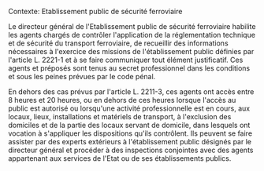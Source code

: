 Contexte: Etablissement public de sécurité ferroviaire

Le directeur général de l'Etablissement public de sécurité ferroviaire habilite les agents chargés de contrôler l'application de la réglementation technique et de sécurité du transport ferroviaire, de recueillir des informations nécessaires à l'exercice des missions de l'établissement public définies par l'article L. 2221-1 et à se faire communiquer tout élément justificatif. Ces agents et préposés sont tenus au secret professionnel dans les conditions et sous les peines prévues par le code pénal.

En dehors des cas prévus par l'article L. 2211-3, ces agents ont accès entre 8 heures et 20 heures, ou en dehors de ces heures lorsque l'accès au public est autorisé ou lorsqu'une activité professionnelle est en cours, aux locaux, lieux, installations et matériels de transport, à l'exclusion des domiciles et de la partie des locaux servant de domicile, dans lesquels ont vocation à s'appliquer les dispositions qu'ils contrôlent. Ils peuvent se faire assister par des experts extérieurs à l'établissement public désignés par le directeur général et procéder à des inspections conjointes avec des agents appartenant aux services de l'Etat ou de ses établissements publics.